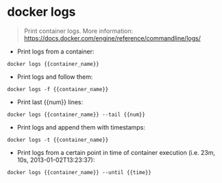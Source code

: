 # docker logs

> Print container logs.
> More information: https://docs.docker.com/engine/reference/commandline/logs/

- Print logs from a container:

`docker logs {{container_name}}`

- Print logs and follow them:

`docker logs -f {{container_name}}`

- Print last {{num}} lines:

`docker logs {{container_name}} --tail {{num}}`

- Print logs and append them with timestamps:

`docker logs -t {{container_name}}`

- Print logs from a certain point in time of container execution (i.e. 23m, 10s, 2013-01-02T13:23:37):

`docker logs {{container_name}} --until {{time}}`

